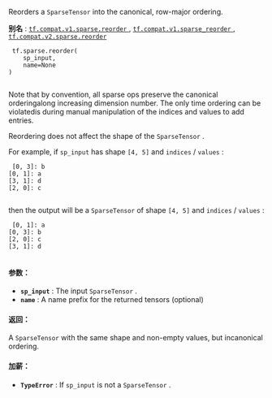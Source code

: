Reorders a  `SparseTensor`  into the canonical, row-major ordering.

**别名** : [ `tf.compat.v1.sparse.reorder` ](/api_docs/python/tf/sparse/reorder), [ `tf.compat.v1.sparse_reorder` ](/api_docs/python/tf/sparse/reorder), [ `tf.compat.v2.sparse.reorder` ](/api_docs/python/tf/sparse/reorder)

```
 tf.sparse.reorder(
    sp_input,
    name=None
)
 
```

Note that by convention, all sparse ops preserve the canonical orderingalong increasing dimension number. The only time ordering can be violatedis during manual manipulation of the indices and values to add entries.

Reordering does not affect the shape of the  `SparseTensor` .

For example, if  `sp_input`  has shape  `[4, 5]`  and  `indices`  /  `values` :

```
 [0, 3]: b
[0, 1]: a
[3, 1]: d
[2, 0]: c
 
```

then the output will be a  `SparseTensor`  of shape  `[4, 5]`  and `indices`  /  `values` :

```
 [0, 1]: a
[0, 3]: b
[2, 0]: c
[3, 1]: d
 
```

#### 参数：
- **`sp_input`** : The input  `SparseTensor` .
- **`name`** : A name prefix for the returned tensors (optional)


#### 返回：
A  `SparseTensor`  with the same shape and non-empty values, but incanonical ordering.

#### 加薪：
- **`TypeError`** : If  `sp_input`  is not a  `SparseTensor` .
